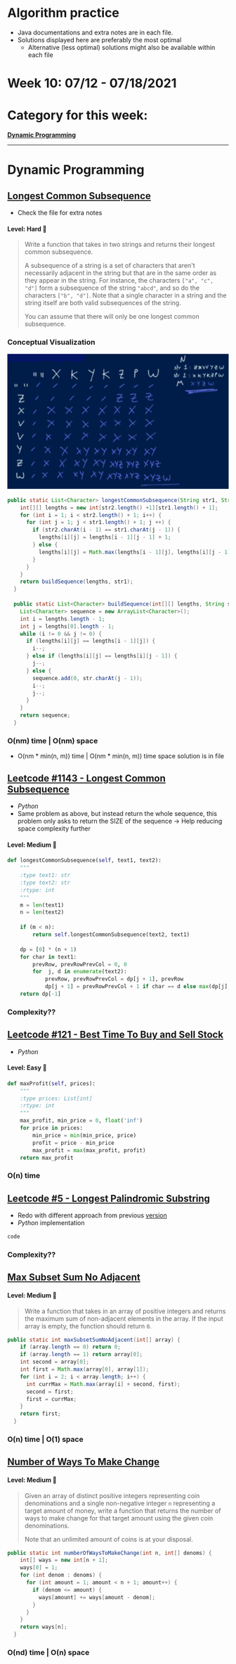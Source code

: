 # Algorithm practice

* Java documentations and extra notes are in each file.
* Solutions displayed here are preferably the most optimal
    * Alternative (less optimal) solutions might also be available within each 
    file

# Week 10: 07/12 - 07/18/2021

# Category for this week:
**[Dynamic Programming](#dynamic-programming)**<br>

---

# Dynamic Programming

## [Longest Common Subsequence](../Dynamic%20Programming/src/main/java/LongestCommonSubsequence.java)
* Check the file for extra notes

#### Level: Hard 📕

> Write a function that takes in two strings and returns their longest common subsequence.
>
> A subsequence of a string is a set of characters that aren't necessarily adjacent in the string but that are in the same order as they appear in the string. For instance, the characters `["a", "c", "d"]` form a subsequence of the string `"abcd"`, and so do the characters `["b", "d"]`. Note that a single character in a string and the string itself are both valid subsequences of the string.
>
> You can assume that there will only be one longest common subsequence.

### Conceptual Visualization

![LCS Table](../Dynamic%20Programming/src/main/java/LCS.png)

```java
public static List<Character> longestCommonSubsequence(String str1, String str2) {
    int[][] lengths = new int[str2.length() +1][str1.length() + 1];
    for (int i = 1; i < str2.length() + 1; i++) {
      for (int j = 1; j < str1.length() + 1; j ++) {
        if (str2.charAt(i - 1) == str1.charAt(j - 1)) {
          lengths[i][j] = lengths[i - 1][j - 1] + 1;
        } else {
          lengths[i][j] = Math.max(lengths[i - 1][j], lengths[i][j - 1]);
        }
      }
    }
    return buildSequence(lengths, str1);
  }

  public static List<Character> buildSequence(int[][] lengths, String str) {
    List<Character> sequence = new ArrayList<Character>();
    int i = lengths.length - 1;
    int j = lengths[0].length - 1;
    while (i != 0 && j != 0) {
      if (lengths[i][j] == lengths[i - 1][j]) {
        i--;
      } else if (lengths[i][j] == lengths[i][j - 1]) {
        j--;
      } else {
        sequence.add(0, str.charAt(j - 1));
        i--;
        j--;
      }
    }
    return sequence;
  }
```

### O(nm) time | O(nm) space
* O(nm * min(n, m)) time | O(nm * min(n, m)) time space solution is in file

## [Leetcode #1143 - Longest Common Subsequence](https://leetcode.com/problems/longest-common-subsequence/)
* *Python*
* Same problem as above, but instead return the whole sequence, this problem only asks to return the SIZE of the sequence -> Help reducing space complexity further

#### Level: Medium 📘

```python
def longestCommonSubsequence(self, text1, text2):
    """
    :type text1: str
    :type text2: str
    :rtype: int
    """
    m = len(text1)
    n = len(text2)
    
    if (m < n):
        return self.longestCommonSubsequence(text2, text1)
    
    dp = [0] * (n + 1)
    for char in text1:
        prevRow, prevRowPrevCol = 0, 0
        for  j, d in enumerate(text2):
            prevRow, prevRowPrevCol = dp[j + 1], prevRow
            dp[j + 1] = prevRowPrevCol + 1 if char == d else max(dp[j], prevRow)
    return dp[-1]
```

### Complexity??

## [Leetcode #121 - Best Time To Buy and Sell Stock](https://leetcode.com/problems/best-time-to-buy-and-sell-stock/)
* *Python*

#### Level: Easy 📗

```python
def maxProfit(self, prices):
    """
    :type prices: List[int]
    :rtype: int
    """
    max_profit, min_price = 0, float('inf')
    for price in prices:
        min_price = min(min_price, price)
        profit = price - min_price
        max_profit = max(max_profit, profit)
    return max_profit
```

### O(n) time

## [Leetcode #5 - Longest Palindromic Substring](https://leetcode.com/problems/longest-palindromic-substring/)
* Redo with different approach from previous [version](Strings/src/main/java/LongestPalindromicSubstring.java)
* *Python* implementation

```python
code
```

### Complexity??

## [Max Subset Sum No Adjacent](../Dynamic%20Programming/src/main/java/MaxSubsetSumNoAdjacent.java)

#### Level: Medium 📘

> Write a function that takes in an array of positive integers and returns the maximum sum of non-adjacent elements in the array.
> If the input array is empty, the function should return `0`.

```java
public static int maxSubsetSumNoAdjacent(int[] array) {
    if (array.length == 0) return 0;
    if (array.length == 1) return array[0];
    int second = array[0];
    int first = Math.max(array[0], array[1]);
    for (int i = 2; i < array.length; i++) {
      int currMax = Math.max(array[i] + second, first);
      second = first;
      first = currMax;
    }
    return first;
  }
```

### O(n) time | O(1) space

## [Number of Ways To Make Change](../Dynamic%20Programming/src/main/java/NumWaysToMakeChange.java)

#### Level: Medium 📘

> Given an array of distinct positive integers representing coin denominations and a single non-negative integer `n` representing a target amount of money, write a function that returns the number of ways to make change for that target amount using the given coin denominations.
>
> Note that an unlimited amount of coins is at your disposal.

```java
public static int numberOfWaysToMakeChange(int n, int[] denoms) {
    int[] ways = new int[n + 1];
    ways[0] = 1;
    for (int denom : denoms) {
      for (int amount = 1; amount < n + 1; amount++) {
        if (denom <= amount) {
          ways[amount] += ways[amount - denom];
        }
      }
    }
    return ways[n];
  }
```

### O(nd) time | O(n) space
